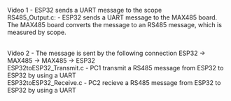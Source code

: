 Video 1 - ESP32 sends a UART message to the scope<br>
RS485_Output.c: - ESP32 sends a UART message to the MAX485 board. The MAX485 board converts the message to an RS485 message, which is measured by scope.<br><br>

Video 2 - The message is sent by the following connection ESP32 -> MAX485 -> MAX485 -> ESP32 <br>
ESP32toESP32_Transmit.c - PC1 transmit a RS485 message from ESP32 to ESP32 by using a UART <br>
ESP32toESP32_Receive.c - PC2 recieve a RS485 message from ESP32 to ESP32 by using a UART <br>
